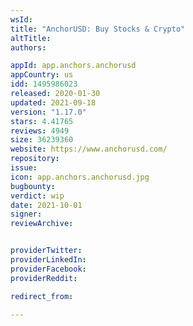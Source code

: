 ```yaml
---
wsId: 
title: "AnchorUSD: Buy Stocks & Crypto"
altTitle: 
authors:

appId: app.anchors.anchorusd
appCountry: us
idd: 1495986023
released: 2020-01-30
updated: 2021-09-18
version: "1.17.0"
stars: 4.41765
reviews: 4949
size: 36239360
website: https://www.anchorusd.com/
repository: 
issue: 
icon: app.anchors.anchorusd.jpg
bugbounty: 
verdict: wip
date: 2021-10-01
signer: 
reviewArchive:


providerTwitter: 
providerLinkedIn: 
providerFacebook: 
providerReddit: 

redirect_from:

---
```


